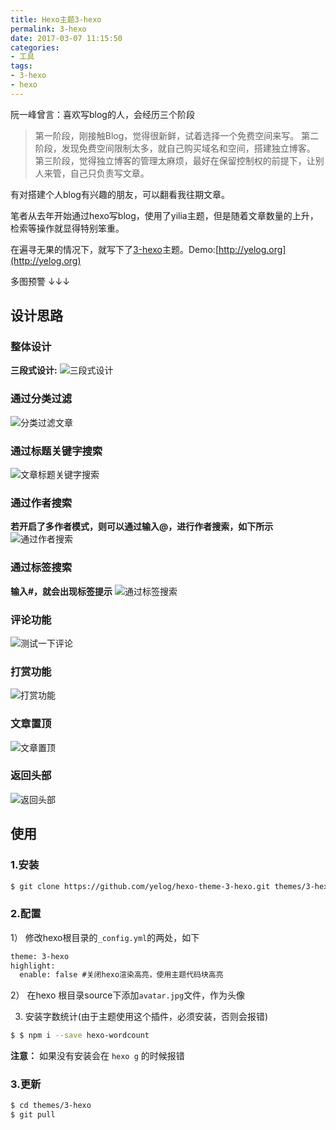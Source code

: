 ```yaml
---
title: Hexo主题3-hexo
permalink: 3-hexo
date: 2017-03-07 11:15:50
categories:
- 工具
tags:
- 3-hexo
- hexo
---
```

阮一峰曾言：喜欢写blog的人，会经历三个阶段
>第一阶段，刚接触Blog，觉得很新鲜，试着选择一个免费空间来写。
第二阶段，发现免费空间限制太多，就自己购买域名和空间，搭建独立博客。
第三阶段，觉得独立博客的管理太麻烦，最好在保留控制权的前提下，让别人来管，自己只负责写文章。

有对搭建个人blog有兴趣的朋友，可以翻看我往期文章。

笔者从去年开始通过hexo写blog，使用了yilia主题，但是随着文章数量的上升，检索等操作就显得特别笨重。

在遍寻无果的情况下，就写下了[3-hexo](https://github.com/yelog/hexo-theme-3-hexo)主题。Demo:[http://yelog.org](http://yelog.org)

多图预警 ↓↓↓
## 设计思路
### 整体设计
**三段式设计:**
![三段式设计](http://oncj6b2vl.bkt.clouddn.com/Fl2tl1Is5zx-D0DAt03bg0WkWXhO.png)
### 通过分类过滤
![分类过滤文章](http://oncj6b2vl.bkt.clouddn.com/FmooXnOPeRPGBts5V5W7CV0AHuIo.gif)
### 通过标题关键字搜索
![文章标题关键字搜索](http://oncj6b2vl.bkt.clouddn.com/FkF9lgTJoLdmNlYbTVokSNB3zdS4.gif)
### 通过作者搜索
**若开启了多作者模式，则可以通过输入@，进行作者搜索，如下所示**
![通过作者搜索](http://oncj6b2vl.bkt.clouddn.com/FhbFRRPIDuz1pEKH-dr-RWDHVvXn.gif)
### 通过标签搜索
**输入#，就会出现标签提示**
![通过标签搜索](http://oncj6b2vl.bkt.clouddn.com/FoJsDnsoLWKo7ECSzcLmzUX_uWgw.gif)
### 评论功能
![测试一下评论](http://oncj6b2vl.bkt.clouddn.com/FtDD77YX_xenS-AZQW56qrwrQc4D.gif)
### 打赏功能
![打赏功能](http://oncj6b2vl.bkt.clouddn.com/FhlNgOF7ipEIVrrztFdRam3WRikw.gif)
### 文章置顶
![文章置顶](http://oncj6b2vl.bkt.clouddn.com/FhQLLqrRCr4yFGl9nDb_9oc4yME-.png)
### 返回头部
![返回头部](http://oncj6b2vl.bkt.clouddn.com/FjpVByJViwYEWHHMTeayiQ-FD_qG.gif)

## 使用
### 1.安装
```bash 	
$ git clone https://github.com/yelog/hexo-theme-3-hexo.git themes/3-hexo
```
### 2.配置
1） 修改hexo根目录的`_config.yml`的两处，如下
```xml
theme: 3-hexo
highlight:
  enable: false #关闭hexo渲染高亮，使用主题代码块高亮
```

2） 在hexo 根目录source下添加`avatar.jpg`文件，作为头像

3) 安装字数统计(由于主题使用这个插件，必须安装，否则会报错)
```bash
$ $ npm i --save hexo-wordcount
```
**注意：** 如果没有安装会在 `hexo g` 的时候报错
### 3.更新
```bash
$ cd themes/3-hexo
$ git pull
```
